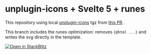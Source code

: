 # unplugin-icons + Svelte 5 + runes

This repository using local [unplugin-icons](https://github.com/unplugin/unplugin-icons) tgz from [this PR](https://github.com/unplugin/unplugin-icons/pull/347).

This branch includes the runes optimization: removes `{@html ...}` and writes the svg directly in the template.

[![Open in StackBlitz](https://developer.stackblitz.com/img/open_in_stackblitz.svg)](https://stackblitz.com/github/userquin/unplugin-icons-svelte-runes/tree/runes-optimization)
